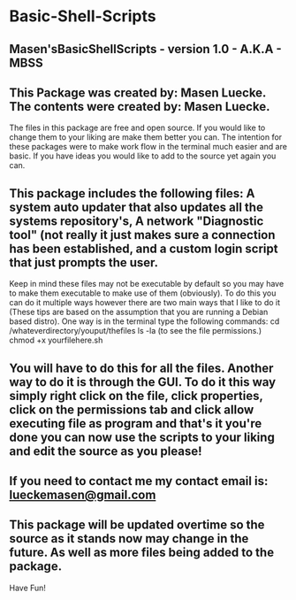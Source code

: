 # Basic-Shell-Scripts
Masen'sBasicShellScripts - version 1.0 - A.K.A - MBSS
--------------------------------------------------------------------------------
This Package was created by: Masen Luecke.
The contents were created by: Masen Luecke.
--------------------------------------------------------------------------------
The files in this package are free and open source. If you would like to change 
them to your liking are make them better you can. The intention for these packages were to make work flow in the terminal much easier and are basic. If you have ideas
you would like to add to the source yet again you can.

This package includes the following files: A system auto updater that also updates
all the systems repository's, A network "Diagnostic tool" (not really it just makes
sure a connection has been established, and a custom login script that just prompts 
the user.
--------------------------------------------------------------------------------
Keep in mind these files may not be executable by default so you may have to 
make them executable to make use of them (obviously). To do this you can do it 
multiple ways however there are two main ways that I like to do it (These tips 
are based on the assumption that you are running a Debian based distro). One way
is in the terminal type the following commands:
cd /whateverdirectory/youput/thefiles
ls -la (to see the file permissions.)
chmod +x yourfilehere.sh

You will have to do this for all the files. Another way to do it is through the GUI. To do it this way simply right click on the file, click properties, click on 
the permissions tab and click allow executing file as program and that's it you're done you can now use the scripts to your liking and edit the source as you
please! 
--------------------------------------------------------------------------------
If you need to contact me my contact email is: lueckemasen@gmail.com
--------------------------------------------------------------------------------
This package will be updated overtime so the source as it stands now may change 
in the future. As well as more files being added to the package.
--------------------------------------------------------------------------------
Have Fun!
